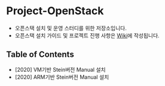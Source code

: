 # Project-OpenStack
- 오픈스택 설치 및 운영 스터디를 위한 저장소입니다.
- 오픈스택 설치 가이드 및 프로젝트 진행 사항은 [Wiki](https://github.com/shhan0226/Project-OpenStack/wiki)에 작성됩니다.

## Table of Contents
- [2020] VM기반 Stein버전 Manual 설치
- [2020] ARM기반 Stein버전 Manual 설치
